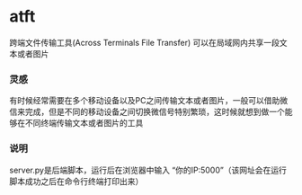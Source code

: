 # atft
跨端文件传输工具(Across Terminals File Transfer) 可以在局域网内共享一段文本或者图片

### 灵感
有时候经常需要在多个移动设备以及PC之间传输文本或者图片，一般可以借助微信来完成，但是不同的移动设备之间切换微信号特别繁琐，这时候就想到做一个能够在不同终端传输文本或者图片的工具

### 说明
server.py是后端脚本，运行后在浏览器中输入 “你的IP:5000”（该网址会在运行脚本成功之后在命令行终端打印出来） 
